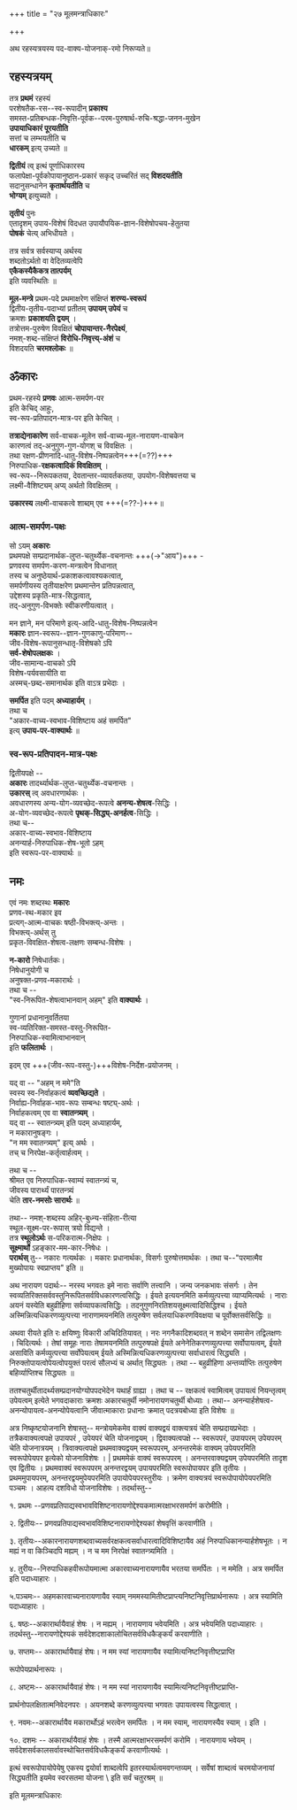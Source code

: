 +++
title = "२७ मूलमन्त्राधिकारः"

+++

अथ रहस्यत्रयस्य पद-वाक्य-योजनाक्-रमो निरूप्यते॥  

## रहस्यत्रयम्
तत्र **प्रथमं** रहस्यं  
परशेषतैक-रस--स्व-रूपादीन् **प्रकाश्य**  
समस्त-प्रतिबन्धक-निवृत्ति-पूर्वक--परम-पुरुषार्थ-रुचि-श्रद्धा-जनन-मुखेन  
**उपायाधिकारं पूरयतीति**  
सत्तां च लम्भयतीति च  
**धारकम्** इत्य् उच्यते ॥

**द्वितीयं** त्व् इत्थं पूर्णाधिकारस्य  
फलापेक्षा-पूर्वकोपायानुष्ठान-प्रकारं सकृद् उच्चरितं सद् **विशदयतीति**  
सदानुसन्धानेन **कृतार्थयतीति** च  
**भोग्यम्** इत्युच्यते ।

**तृतीयं** पुनः  
एतादृशम् उपाय-विशेषं विदधत उपायौपयिक-ज्ञान-विशेषोपचय-हेतुतया  
**पोषकं** चेत्य् अभिधीयते । 

तत्र सर्वत्र सर्वस्याप्य् अर्थस्य  
शब्दतोऽर्थतो वा वेदितव्यत्वेपि  
**एकैकस्यैकैकत्र तात्पर्यम्**  
इति व्यवस्थितिः ॥

**मूल-मन्त्रे** प्रथम-पदे प्रथमाक्षरेण संक्षिप्तं **शरण्य-स्वरूपं**  
द्वितीय-तृतीय-पदाभ्यां प्रतीतम् **उपायम् उपेयं** च  
क्रमशः **प्रकाशयति द्वयम्** ।  
तत्रोत्तम-पुरुषेण विवक्षितं **चोपायान्तर-नैरपेक्ष्यं**,  
नमश्-शब्द-संक्षिप्तं **विरोधि-निवृत्त्य्-अंशं** च  
विशदयति **चरमश्लोकः** ॥

## ॐकारः
प्रथम-रहस्ये **प्रणवः** आत्म-समर्पण-पर  
इति केचिद् आहुः,  
स्व-रूप-प्रतिपादन-मात्र-पर इति केचित् ।  

**तत्राद्येनाकारेण** सर्व-वाचक-मूलेन सर्व-वाच्य-मूल-नारायण-वाचकेन  
कारणत्वं तद्-अनुगुण-गुण-योगश् च विवक्षितः ।  
तथा रक्षण-प्रीणनादि-धातु-विशेष-निष्पन्नत्वेन+++(=??)+++  
निरुपाधिक-**रक्षकत्वादिकं विवक्षितम्** ।  
स्व-रूप--निरूपकतया, देवतान्तर-व्यावर्तकतया, उपयोग-विशेषवत्तया च  
लक्ष्मी-वैशिष्ट्यम् अप्य् अर्थतो विवक्षितम् ।  

**उकारस्य** लक्ष्मी-वाचकत्वे शाब्दम् एव +++(=??-)+++॥

### आत्म-समर्पण-पक्षः
सो ऽयम् **अकारः**  
प्रथमपक्षे सम्प्रदानार्थक-लुप्त-चतुर्थ्येक-वचनान्तः +++(→"आय")+++ -  
प्रणवस्य समर्पण-करण-मन्त्रत्वेन विधानात्  
तस्य च अनुष्ठेयार्थ-प्रकाशकत्वावश्यकत्वात्,  
समर्पणीयस्य तृतीयाक्षरेण प्रथमान्तेन प्रतिपन्नत्वात्,  
उद्देशस्य प्रकृति-मात्र-सिद्धत्वात्,  
तद्-अनुगुण-विभक्तेः स्वीकरणीयत्वात् ।

मन ज्ञाने, मन परिमाणे इत्य्-आदि-धातु-विशेष-निष्पन्नत्वेन  
**मकारः** ज्ञान-स्वरूप--ज्ञान-गुणकाणु-परिमाण--  
जीव-विशेष-रूपानुसन्धातृ-विशेषको ऽपि  
**सर्व-शेषोपलक्षकः** ।  
जीव-सामान्य-वाचको ऽपि  
विशेष-पर्यवसायीति वा  
अस्मच्-छब्द-समानार्थक इति वाऽत्र प्रभेदाः ।  

**समर्पित** इति पदम् **अध्याहार्यम्** ।  
तथा च  
"अकार-वाच्य-स्वभाव-विशिष्टाय अहं समर्पित"  
इत्य् **उपाय-पर-वाक्यार्थः** ॥

### स्व-रूप-प्रतिपादन-मात्र-पक्षः
द्वितीयपक्षे --  
**अकारः** तादर्थ्यार्थक-लुप्त-चतुर्थ्येक-वचनान्तः ।  
**उकारस्** त्व् अवधारणार्थकः ।  
अवधारणस्य अन्य-योग-व्यवच्छेद-रूपत्वे **अनन्य-शेषत्व**-सिद्धिः ।  
अ-योग-व्यवच्छेद-रूपत्वे **पृथक्-सिद्ध्य्-अनर्हत्व**-सिद्धिः ।  
तथा च--  
अकार-वाच्य-स्वभाव-विशिष्टाय  
अनन्यार्ह-निरुपाधिक-शेष-भूतो ऽहम्  
इति स्वरूप-पर-वाक्यार्थः ॥

## नमः
एवं नमः शब्दस्थः **मकारः**  
प्रणव-स्थ-मकार इव  
प्रत्यग्-आत्म-वाचकः षष्ठी-विभक्त्य्-अन्तः ।  
विभक्त्य्-अर्थस् तु  
प्रकृत-विवक्षित-शेषत्व-लक्षणः सम्बन्ध-विशेषः ।  

**न-कारो** निषेधार्तकः।  
निषेधानुयोगी च  
अनुषक्त-प्रणव-मकारार्थः ।  
तथा च --  
"स्व-निरूपित-शेषत्वाभानवान् अहम्" इति **वाक्यार्थः** ।  

गुणानां प्रधानानुवर्तितया  
स्व-व्यतिरिक्त-समस्त-वस्तु-निरूपित-  
निरुपाधिक-स्वामित्वाभानवान्  
इति **फलितार्थः** ।  

इदम् एव +++(जीव-रूप-वस्तु-)+++विशेष-निर्देश-प्रयोजनम् ।  

यद् वा -- "अहम् न ममे"ति  
स्वस्य स्व-निर्वाहकत्वं **व्यवच्छिद्यते** ।  
निर्वाह्य-निर्वाहक-भाव-रूपः सम्बन्धः षष्ट्य्-अर्थः ।  
निर्वाहकत्वम् एव वा **स्वातन्त्र्यम्** ।  
यद् वा -- स्वातन्त्र्यम् इति पदम् अध्याहार्यम्,  
न मकारानुषङ्गः ।  
"न मम स्वातन्त्र्यम्" इत्य् अर्थः ।  
तच् च निरपेक्ष-कर्तृत्वार्हत्वम् ।  

तथा च --  
श्रीमत एव निरुपाधिक-स्वाम्यं स्वातन्त्र्यं च,  
जीवस्य पारार्थ्यं पारतन्त्र्यं  
चेति **तार-नमसोः सारार्थः** ॥

तथा-- नमश्-शब्दस्य अहिर्-बुध्न्य-संहिता-रीत्या  
स्थूल-सूक्ष्म-पर-रूपास् त्रयो विद्यन्ते ।  
तत्र **स्थूलोऽर्थः** स-परिकरात्म-निक्षेपः ।  
**सूक्ष्मार्थो** ऽहङ्कार-मम-कार-निषेधः ।  
**परार्थस्** तु-- नकारः गत्यर्थकः । मकारः प्रधानार्थकः, विसर्गः पुरुषोत्तमार्थकः ।   तथा च--"परमात्मैव मुख्योपायः स्वप्राप्तय" इति ॥

अथ नारायण पदार्थः-- नरस्य भगवतः इमे नाराः सर्वाणि तत्त्वानि । जन्य जनकभावः संसर्गः । तेन स्वव्यतिरिक्तसर्ववस्तुनिरूपितसर्वविधकारणत्वसिद्धिः । ईयते इत्ययनमिति कर्मव्युत्पत्त्या व्याप्यमित्यर्थः । नाराः अयनं यस्येति बहुव्रीहिणा सर्वव्यापकत्वसिद्धिः । तदनुगुणनिरतिशयसूक्ष्मत्वादिसिद्धिश्च । ईयते अस्मिन्नित्यधिकरणव्युत्पत्त्या नाराणामयनमिति तत्पुरुषेण सर्वलयाधिकरणविवक्षया च पूर्वोक्तसर्वसिद्धिः ॥

अथवा रीयते इति रः क्षयिष्णुः विकारी अचिदितियावत् । नरः नगनैकादिशब्दवत् न शब्देन समासेन तद्विलक्षणः । चिदित्यर्थः । तेषां समूहः नाराः तेषामयनमिति तत्पुरुषपक्षे ईयते अनेनेतिकरणव्युत्पत्त्या सर्वोपायत्वम्, ईयते असाविति कर्मव्युत्पत्त्या सर्वोपेयत्वम् ईयते अस्मिन्नित्यधिकरणव्युत्पत्त्या सर्वाधारत्वं सिद्ध्यति । निरुक्तोपायत्वोपेयत्वोपयुक्तं परत्वं सौलभ्यं च अर्थात् सिद्ध्यतः । तथा -- बहुव्रीहिणा अन्तर्व्याप्तिः तत्पुरुषेण बहिर्व्याप्तिश्च सिद्ध्यतः ॥

ततश्चतुर्थीतादर्थ्यसम्प्रदानयोग्योपपदभेदेन यथार्हं ग्राह्या । तथा च -- रक्षकत्वं स्वामित्वम् उपायत्वं नियन्तृत्वम् उपेयत्वम् इत्येते भगवदाकाराः क्रमशः अकारचतुर्थी नमोनारायणचतुर्थी बोध्याः । तथा-- अनन्यार्हशेषत्व-अनन्योपायत्व-अनन्योपेयत्वानि जीवात्माकाराः प्रधानाः क्रमात् पदत्रयबोध्या इति विशेषः ॥

अत्र निष्कृष्टयोजनानि शेषास्तु-- मन्त्रोयमेकमेव वाक्यं वाक्यद्वयं वाक्त्यत्रयं चेति सम्प्रदायप्रभेदाः । तत्रैकवाक्यत्वपक्षे उपायपरं , उपेयपरं चेति योजनाद्वयम् । द्विवाक्यत्वपक्षे -- स्वरूपपरं, उपायपरम् उपेयपरम् चेति योजनात्रयम् । त्रिवाक्यत्वपक्षे प्रथमवाक्यद्वयम् स्वरूपपरम्, अनन्तरमेकं वाक्यम् उपेयपरमिति स्वरूपोपेयपर इत्येको योजनाविशेषः । | प्रथममेकं वाक्यं स्वरूपपरम् । अनन्तरवाक्यद्वयम् उपेयपरमिति तादृश एव द्वितीयः । प्रथमवाक्यं स्वरूपपरम् अनन्तरद्वयम् उपायपरमिति स्वरूपोपायपर इति तृतीयः । प्रथममुपायपरम्, अनन्तरद्वयमुपेयपरमिति उपायोपेयपरस्तुरीयः । क्रमेण वाक्यत्रयं स्वरूपोपायोपेयपरमिति पञ्चमः । आहत्य दशविधो योजनाविशेषः । तदर्थास्तु--

१. प्रथमः --प्रणवप्रतिपाद्यस्वभावविशिष्टनारायणोद्देश्यकमात्मरक्षाभरसमर्पणं करोमीति ।

२. द्वितीयः-- प्रणवप्रतिपाद्यस्वभावविशिष्टनारायणोद्देश्यकां शेषवृत्तिं करवाणीति ।

३. तृतीयः--अकारनारायणशब्दवाच्यसर्वरक्षकत्वसर्वाधारत्वादिविशिष्टायैव अहं निरुपाधिकानन्यार्हशेषभूतः । न मह्यं न वा किञ्चिदपि मह्यम् । न च मम निरपेक्षं स्वातन्त्र्यमिति ।

४. तुरीयः--निरुपाधिकहवीरूपोयमात्मा अकारवाच्यनारायणायैव भरतया समर्पितः । न ममेति । अत्र समर्पित इति पदाध्याहारः ।

५.पञ्चमः-- अहमकारवाच्यनारायणायैव स्याम् नममस्यामितीष्टप्राप्त्यनिष्टनिवृत्तिप्रार्थनारूपः । अत्र स्यामिति पदाध्याहारः ।

६. षष्ठः--अकारार्थायैवाहं शेषः । न मह्यम् । नारायणाय भवेयमिति । अत्र भवेयमिति पदाध्याहारः । तदर्थस्तु--नारायणोद्देश्यकं सर्वदेशदशाकालोचितसर्वविधकैङ्कर्यं करवाणीति ।

७. सप्तमः-- अकारार्थायैवाहं शेषः। न मम स्यां नारायणायैव स्यामित्यनिष्टनिवृत्तीष्टप्राप्ति

रूपोपेयप्रार्थनारूपः ।

८. अष्टमः-- अकारार्थायैवाहं शेषः। न मम स्यां नारायणायैव स्यामित्यनिष्टनिवृत्तीष्टप्राप्ति-

प्रार्थनोपलक्षितात्मनिवेदनपरः । अयनशब्दे करणव्युत्पत्त्या भगवतः उपायत्वस्य सिद्धत्वात् ।

९. नवमः--अकारार्थायैव मकारार्थोऽहं भरत्वेन समर्पितः । न मम स्याम्, नारायणस्यैव स्याम् । इति ।

१०. दशमः -- अकारार्थायैवाहं शेषः । तस्मै आत्मरक्षाभरसमर्पणं करोमि । नारायणाय भवेयम् । सर्वदेशसर्वकालसर्वावस्थोचितसर्वविधकैङ्कर्यं करवाणीत्यर्थः ।

इत्थं स्वरूपोपायोपेयेषु एकस्य द्वयोर्वा शाब्दत्वेपि इतरस्यार्थत्वमवगन्तव्यम् । सर्वेषां शाब्दत्वं चरमयोजनायां सिद्ध्यतीति इयमेव स्वरसतमा योजना \ इति सर्वं चतुरश्रम् ॥

इति मूलमन्त्राधिकारः

